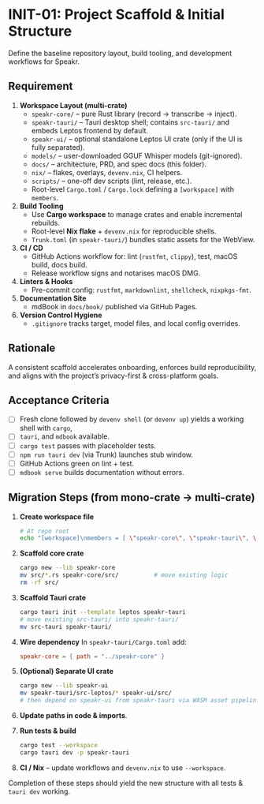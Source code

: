 # INIT-01: Project Scaffold & Initial Structure

Define the baseline repository layout, build tooling, and development workflows for Speakr.

## Requirement

1. **Workspace Layout (multi-crate)**
   - `speakr-core/` – pure Rust library (record → transcribe → inject).
   - `speakr-tauri/` – Tauri desktop shell; contains `src-tauri/` and embeds Leptos frontend by default.
   - `speakr-ui/` – optional standalone Leptos UI crate (only if the UI is fully separated).
   - `models/` – user-downloaded GGUF Whisper models (git-ignored).
   - `docs/` – architecture, PRD, and spec docs (this folder).
   - `nix/` – flakes, overlays, `devenv.nix`, CI helpers.
   - `scripts/` – one-off dev scripts (lint, release, etc.).
   - Root-level `Cargo.toml` / `Cargo.lock` defining a `[workspace]` with `members`.
2. **Build Tooling**
   - Use **Cargo workspace** to manage crates and enable incremental rebuilds.
   - Root-level **Nix flake** + `devenv.nix` for reproducible shells.
   - `Trunk.toml` (in `speakr-tauri/`) bundles static assets for the WebView.
3. **CI / CD**
   - GitHub Actions workflow for: lint (`rustfmt`, `clippy`), test, macOS build, docs build.
   - Release workflow signs and notarises macOS DMG.
4. **Linters & Hooks**
   - Pre-commit config: `rustfmt`, `markdownlint`, `shellcheck`, `nixpkgs-fmt`.
5. **Documentation Site**
   - mdBook in `docs/book/` published via GitHub Pages.
6. **Version Control Hygiene**
   - `.gitignore` tracks target, model files, and local config overrides.

## Rationale

A consistent scaffold accelerates onboarding, enforces build reproducibility, and aligns with the
 project’s privacy-first & cross-platform goals.

## Acceptance Criteria

- [ ] Fresh clone followed by `devenv shell` (or `devenv up`) yields a working shell with `cargo`,
- [ ]  `tauri`, and `mdbook` available.
- [ ] `cargo test` passes with placeholder tests.
- [ ] `npm run tauri dev` (via Trunk) launches stub window.
- [ ] GitHub Actions green on lint + test.
- [ ] `mdbook serve` builds documentation without errors.

## Migration Steps (from mono-crate → multi-crate)

1. **Create workspace file**

   ```bash
   # At repo root
   echo "[workspace]\nmembers = [ \"speakr-core\", \"speakr-tauri\", \"speakr-ui\" ]" > Cargo.toml
   ```

2. **Scaffold core crate**

   ```bash
   cargo new --lib speakr-core
   mv src/*.rs speakr-core/src/          # move existing logic
   rm -rf src/
   ```

3. **Scaffold Tauri crate**

   ```bash
   cargo tauri init --template leptos speakr-tauri
   # move existing src-tauri/ into speakr-tauri/
   mv src-tauri speakr-tauri/
   ```

4. **Wire dependency**
   In `speakr-tauri/Cargo.toml` add:

   ```toml
   speakr-core = { path = "../speakr-core" }
   ```

5. **(Optional) Separate UI crate**

   ```bash
   cargo new --lib speakr-ui
   mv speakr-tauri/src-leptos/* speakr-ui/src/
   # then depend on speakr-ui from speakr-tauri via WASM asset pipeline
   ```

6. **Update paths in code & imports**.
7. **Run tests & build**

   ```bash
   cargo test --workspace
   cargo tauri dev -p speakr-tauri
   ```

8. **CI / Nix** – update workflows and `devenv.nix` to use `--workspace`.

Completion of these steps should yield the new structure with all tests & `tauri dev` working.
